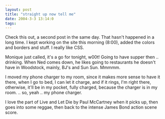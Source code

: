 ```yaml
---
layout: post
title: "straight up now tell me"
date: 2004-3-3 13:14:0
tags: 
---
```


Check this out, a second post in the same day. That hasn't happened in a long time. I kept working on the site this morning (8:00), added the colors and borders and stuff. I really like CSS.

Monique just called, it's a go for tonight, w00t! Going to have supper then .. drinking. When Ned comes down, he likes going to restaurants he doesn't have in Woodstock, mainly, BJ's and Sun Sun. Mmmmm.

I moved my phone charger to my room, since it makes more sense to have it there, when I go to bed, I can let it charge, and if it rings, I'm right there, otherwise, it'll be in my pocket, fully charged, because the charger is in my room. .. so, yeah .. my phone charger.

I love the part of Live and Let Die by Paul McCartney when it picks up, then goes into some reggae, then back to the intense James Bond action scene score.



